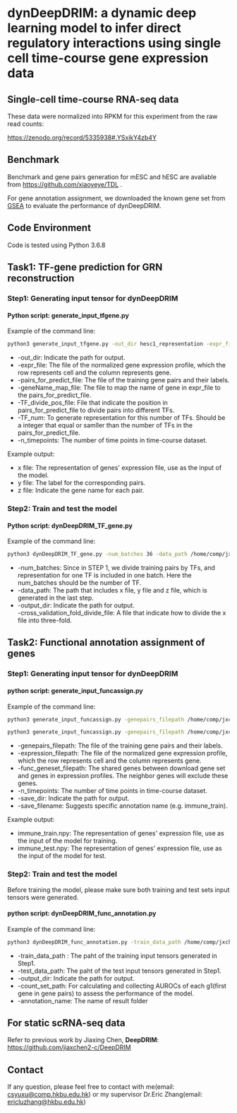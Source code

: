 # dynDeepDRIM: a dynamic deep learning model to infer direct regulatory interactions using single cell time-course gene expression data

## Single-cell time-course RNA-seq data
These data were normalized into RPKM for this experiment from the raw read counts:  

https://zenodo.org/record/5335938#.YSxikY4zb4Y  

## Benchmark
Benchmark and gene pairs generation for mESC and hESC are avaliable from https://github.com/xiaoyeye/TDL .  

For gene annotation assignment, we downloaded the known gene set from [GSEA](https://www.gsea-msigdb.org/gsea/index.jsp) to evaluate the performance of dynDeepDRIM.  


## Code Environment
Code is tested using Python 3.6.8

## Task1: TF-gene prediction for GRN reconstruction
### Step1: Generating input tensor for dynDeepDRIM
#### Python script: generate_input_tfgene.py
Example of the command line:
``` bash
python3 generate_input_tfgene.py -out_dir hesc1_representation -expr_file /home/comp/jxchen/xuyu/data/hesc1_expression_data -pairs_for_predict_file /home/comp/jxchen/xuyu/dynDeepDRIM/DB_pairs_TF_gene/hesc1_gene_pairs_400.txt -geneName_map_file /home/comp/jxchen/xuyu/dynDeepDRIM/DB_pairs_TF_gene/hesc1_gene_list_ref.txt -TF_divide_pos_file /home/comp/jxchen/xuyu/dynDeepDRIM/DB_pairs_TF_gene/hesc1_gene_pairs_400_num.txt -TF_num 36 -n_timepoints 5
```
* -out_dir: Indicate the path for output.  
* -expr_file: The file of the normalized gene expression profile, which the row represents cell and the column represents gene.  
* -pairs_for_predict_file: The file of the training gene pairs and their labels.  
* -geneName_map_file: The file to map the name of gene in expr_file to the pairs_for_predict_file.   
* -TF_divide_pos_file: File that indicate the position in pairs_for_predict_file to divide pairs into different TFs.
* -TF_num: To generate representation for this number of TFs. Should be a integer that equal or samller than the number of TFs in the pairs_for_predict_file.  
* -n_timepoints: The number of time points in time-course dataset.

Example output:
+ x file: The representation of genes' expression file, use as the input of the model.
+ y file: The label for the corresponding pairs. 
+ z file: Indicate the gene name for each pair. 

### Step2: Train and test the model
#### Python script: dynDeepDRIM_TF_gene.py
Example of the command line:
``` bash
python3 dynDeepDRIM_TF_gene.py -num_batches 36 -data_path /home/comp/jxchen/xuyu/dynDeepDRIM/hesc1_representation/v_dynDeepDRIM/ -output_dir hesc1_TFpred -cross_validation_fold_divide_file /home/comp/jxchen/xuyu/dynDeepDRIM/DB_pairs_TF_gene/hesc1_cross_validation_fold_divide.txt
```
* -num_batches: Since in STEP 1, we divide training pairs by TFs, and representation for one TF is included in one batch. Here the num_batches should be the number of TF.  
* -data_path: The path that includes x file, y file and z file, which is generated in the last step.
* -output_dir: Indicate the path for output.  
-cross_validation_fold_divide_file: A file that indicate how to divide the x file into three-fold. 


## Task2: Functional annotation assignment of genes
### Step1: Generating input tensor for dynDeepDRIM 
#### python script: generate_input_funcassign.py
Example of the command line:
``` bash
python3 generate_input_funcassign.py -genepairs_filepath /home/comp/jxchen/xuyu/dynDeepDRIM/DB_func_annotation/immune_gene_pairs_train.txt -expression_filepath /home/comp/jxchen/xuyu/data/mouse_cortex -func_geneset_filepath /home/comp/jxchen/xuyu/dynDeepDRIM/DB_func_annotation/immune_known_gene.npy -n_timepoints 3 -save_dir /home/comp/jxchen/xuyu/dynDeepDRIM/func_annotation_input_tensors -save_filename immune_train

python3 generate_input_funcassign.py -genepairs_filepath /home/comp/jxchen/xuyu/dynDeepDRIM/DB_func_annotation/immune_gene_pairs_test.txt -expression_filepath /home/comp/jxchen/xuyu/data/mouse_cortex -func_geneset_filepath /home/comp/jxchen/xuyu/dynDeepDRIM/DB_func_annotation/immune_known_gene.npy -n_timepoints 3 -save_dir /home/comp/jxchen/xuyu/dynDeepDRIM/func_annotation_input_tensors -save_filename immune_test
```
+ -genepairs_filepath: The file of the training gene pairs and their labels.   
+ -expression_filepath: The file of the normalized gene expression profile, which the row represents cell and the column represents gene.  
+ -func_geneset_filepath: The shared genes between download gene set and genes in expression profiles. The neighbor genes will exclude these genes.   
+ -n_timepoints: The number of time points in time-course dataset.  
+ -save_dir: Indicate the path for output.   
+ -save_filename: Suggests specific annotation name (e.g. immune_train).

Example output:  
+ immune_train.npy: The representation of genes' expression file, use as the input of the model for training.
+ immune_test.npy: The representation of genes' expression file, use as the input of the model for test.  

### Step2: Train and test the model 
Before training the model, please make sure both training and test sets input tensors were generated.  
  
#### python script: dynDeepDRIM_func_annotation.py
Example of the command line:
``` bash
python3 dynDeepDRIM_func_annotation.py -train_data_path /home/comp/jxchen/xuyu/dynDeepDRIM/func_annotation_input_tensors/immune_train.npy -test_data_path /home/comp/jxchen/xuyu/dynDeepDRIM/func_annotation_input_tensors/immune_test.npy -output_dir Result_annotation -count_set_path /home/comp/jxchen/xuyu/dynDeepDRIM/DB_func_annotation/immune_count_set_test.txt -annotation_name immune
```
+ -train_data_path : The paht of the training input tensors generated in Step1.  
+ -test_data_path: The paht of the test input tensors generated in Step1.    
+ -output_dir: Indicate the path for output.     
+ -count_set_path: For calculating and collecting AUROCs of each g1(first gene in gene pairs) to assess the performance of the model. 
+ -annotation_name: The name of result folder 


## For static scRNA-seq data  
Refer to previous work by Jiaxing Chen, **DeepDRIM**: https://github.com/jiaxchen2-c/DeepDRIM


## Contact  
If any question, please feel free to contact with me(email: csyuxu@comp.hkbu.edu.hk) or my supervisor Dr.Eric Zhang(email: ericluzhang@hkbu.edu.hk) 

